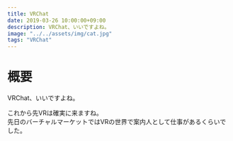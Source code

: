 ```yaml
---
title: VRChat
date: 2019-03-26 10:00:00+09:00
description: VRChat、いいですよね。
image: "../../assets/img/cat.jpg"
tags: "VRChat"
---
```


<h1>概要</h1>
<p>VRChat、いいですよね。</p>
<p>これから先VRは確実に来ますね。<br>
先日のバーチャルマーケットではVRの世界で案内人として仕事があるくらいでした。</p>

